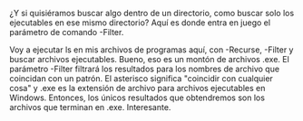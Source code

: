 ¿Y si quisiéramos buscar algo dentro de un directorio, como buscar solo los ejecutables en ese mismo directorio? Aquí es donde entra en juego el parámetro de comando -Filter.

Voy a ejecutar ls en mis archivos de programas aquí, con -Recurse, -Filter y buscar archivos ejecutables. Bueno, eso es un montón de archivos .exe. El parámetro -Filter filtrará los resultados para los nombres de archivo que coincidan con un patrón. El asterisco significa "coincidir con cualquier cosa" y .exe es la extensión de archivo para archivos ejecutables en Windows. Entonces, los únicos resultados que obtendremos son los archivos que terminan en .exe. Interesante.
